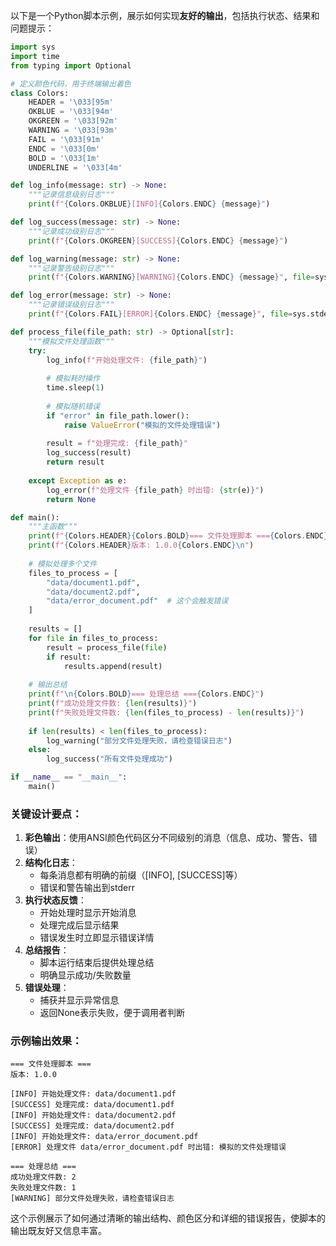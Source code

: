 
以下是一个Python脚本示例，展示如何实现**友好的输出**，包括执行状态、结果和问题提示：

```python:example_script.py
import sys
import time
from typing import Optional

# 定义颜色代码，用于终端输出着色
class Colors:
    HEADER = '\033[95m'
    OKBLUE = '\033[94m'
    OKGREEN = '\033[92m'
    WARNING = '\033[93m'
    FAIL = '\033[91m'
    ENDC = '\033[0m'
    BOLD = '\033[1m'
    UNDERLINE = '\033[4m'

def log_info(message: str) -> None:
    """记录信息级别日志"""
    print(f"{Colors.OKBLUE}[INFO]{Colors.ENDC} {message}")

def log_success(message: str) -> None:
    """记录成功级别日志"""
    print(f"{Colors.OKGREEN}[SUCCESS]{Colors.ENDC} {message}")

def log_warning(message: str) -> None:
    """记录警告级别日志"""
    print(f"{Colors.WARNING}[WARNING]{Colors.ENDC} {message}", file=sys.stderr)

def log_error(message: str) -> None:
    """记录错误级别日志"""
    print(f"{Colors.FAIL}[ERROR]{Colors.ENDC} {message}", file=sys.stderr)

def process_file(file_path: str) -> Optional[str]:
    """模拟文件处理函数"""
    try:
        log_info(f"开始处理文件: {file_path}")
        
        # 模拟耗时操作
        time.sleep(1)
        
        # 模拟随机错误
        if "error" in file_path.lower():
            raise ValueError("模拟的文件处理错误")
            
        result = f"处理完成: {file_path}"
        log_success(result)
        return result
        
    except Exception as e:
        log_error(f"处理文件 {file_path} 时出错: {str(e)}")
        return None

def main():
    """主函数"""
    print(f"{Colors.HEADER}{Colors.BOLD}=== 文件处理脚本 ==={Colors.ENDC}")
    print(f"{Colors.HEADER}版本: 1.0.0{Colors.ENDC}\n")
    
    # 模拟处理多个文件
    files_to_process = [
        "data/document1.pdf",
        "data/document2.pdf",
        "data/error_document.pdf"  # 这个会触发错误
    ]
    
    results = []
    for file in files_to_process:
        result = process_file(file)
        if result:
            results.append(result)
    
    # 输出总结
    print(f"\n{Colors.BOLD}=== 处理总结 ==={Colors.ENDC}")
    print(f"成功处理文件数: {len(results)}")
    print(f"失败处理文件数: {len(files_to_process) - len(results)}")
    
    if len(results) < len(files_to_process):
        log_warning("部分文件处理失败，请检查错误日志")
    else:
        log_success("所有文件处理成功")

if __name__ == "__main__":
    main()
```

### 关键设计要点：

1. **彩色输出**：使用ANSI颜色代码区分不同级别的消息（信息、成功、警告、错误）
2. **结构化日志**：
   - 每条消息都有明确的前缀（[INFO], [SUCCESS]等）
   - 错误和警告输出到stderr
3. **执行状态反馈**：
   - 开始处理时显示开始消息
   - 处理完成后显示结果
   - 错误发生时立即显示错误详情
4. **总结报告**：
   - 脚本运行结束后提供处理总结
   - 明确显示成功/失败数量
5. **错误处理**：
   - 捕获并显示异常信息
   - 返回None表示失败，便于调用者判断

### 示例输出效果：

```
=== 文件处理脚本 ===
版本: 1.0.0

[INFO] 开始处理文件: data/document1.pdf
[SUCCESS] 处理完成: data/document1.pdf
[INFO] 开始处理文件: data/document2.pdf
[SUCCESS] 处理完成: data/document2.pdf
[INFO] 开始处理文件: data/error_document.pdf
[ERROR] 处理文件 data/error_document.pdf 时出错: 模拟的文件处理错误

=== 处理总结 ===
成功处理文件数: 2
失败处理文件数: 1
[WARNING] 部分文件处理失败，请检查错误日志
```

这个示例展示了如何通过清晰的输出结构、颜色区分和详细的错误报告，使脚本的输出既友好又信息丰富。
        